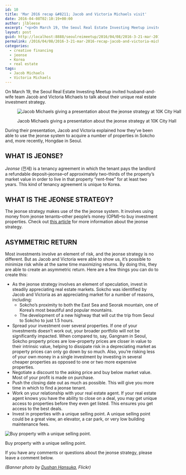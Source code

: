 ```yaml
---
id: 10
title: 'Mar 2016 recap &#8211; Jacob and Victoria Michaels visit'
date: 2016-04-08T02:10:19+00:00
author: jlbleese
excerpt: "<p>On March 19, the Seoul Real Estate Investing Meetup invited husband-and-wife team Jacob and Victoria Michaels to talk about their unique real estate investment strategy.&nbsp;During the presentation, Jacob and Victoria explained how they've been able to use the jeonse system to acquire a number of properties in Sokcho and, more recently, Hongdae in Seoul.</p>"
layout: post
guid: http://localhost:8888/seoulreimeetup/2016/04/08/2016-3-21-mar-2016-recap-jacob-and-victoria-michaels-visit/
permalink: /2016/04/08/2016-3-21-mar-2016-recap-jacob-and-victoria-michaels-visit/
categories:
  - creative financing
  - jeonse
  - Korea
  - real estate
tags:
  - Jacob Michaels
  - Victoria Michaels
---
```

On March 19, the Seoul Real Estate Investing Meetup invited husband-and-wife team Jacob and Victoria Michaels to talk about their unique real estate investment strategy.<figure style="width: 2048px" class="wp-caption alignnone">

![ Jacob Michaels giving a presentation about the jeonse strategy at 10K City Hall ](https://images.squarespace-cdn.com/content/v1/568a65ced82d5eb432851580/1459068214807-A7HREC6H352XKCXXM1UD/ke17ZwdGBToddI8pDm48kBZw6jF4_OvU-ddo_vwqGhp7gQa3H78H3Y0txjaiv_0fDoOvxcdMmMKkDsyUqMSsMWxHk725yiiHCCLfrh8O1z5QPOohDIaIeljMHgDF5CVlOqpeNLcJ80NK65_fV7S1Ub61YCrK70I7JIpWiI8ho4Yi1WvVNQtDE81xuRbL1MFKm0sD-Bab7E9MY8W31A7zMQ/jacob-and-victoria-michaels?format=original) <figcaption class="wp-caption-text">Jacob Michaels giving a presentation about the jeonse strategy at 10K City Hall</figcaption></figure> 

During their presentation, Jacob and Victoria explained how they&#8217;ve been able to use the jeonse system to acquire a number of properties in Sokcho and, more recently, Hongdae in Seoul.

## WHAT IS JEONSE?

_Jeonse_ (전세) is a tenancy agreement in which the tenant pays the landlord a refundable deposit&#8211;jeonse&#8211;of approximately two-thirds of the property&#8217;s market value in order to live in that property &#8220;rent-free&#8221; for at least two years. This kind of tenancy agreement is unique to Korea.

## WHAT IS THE JEONSE STRATEGY?

The jeonse strategy makes use of the the jeonse system. It involves using money from jeonse tenants&#8211;other people&#8217;s money (OPM)&#8211;to buy investment properties.&nbsp;Check out [this article](http://seoulreimeetup.com/korea/how-to-buy-an-apartment-in-korea-for-5000) for more information about the jeonse strategy.

## ASYMMETRIC RETURN

Most investments involve an element of risk, and the jeonse strategy is no different. But as Jacob and Victoria were able to show us, it&#8217;s possible to minimize risk while at the same time maximizing returns. By doing this, they are able to create an asymmetric return. Here are a few things you can do to create this:

  * As the jeonse strategy involves an element of speculation,&nbsp;invest in steadily appreciating real estate markets. Sokcho was identified by Jacob and Victoria as an appreciating market for a number of reasons, including: 
      * Sokcho&#8217;s proximity to both the East Sea and Seorak mountain, one of Korea&#8217;s most beautiful and popular mountains.
      * The development of a new highway that will cut the trip from Seoul to Sokcho to just 1.5 hours.
  * Spread your investment over several properties. If one of your investments doesn&#8217;t work out, your broader portfolio will not be significantly impacted. When compared to, say, Gangnam in Seoul, Sokcho property prices are low&#8211;property prices are closer in value to their intrinsic value, helping to dissipate risk in a depreciating market as property prices can only go down by so much. Also, you&#8217;re risking less of your own money in a single investment by investing in several cheaper properties as opposed to one or two more expensive properties.
  * Negotiate a discount to the asking price and buy below market value. Most of your profit is made on purchase.
  * Push the closing date out as much as possible. This will give you more time in which to find a jeonse tenant.
  * Work on your relationship with your real estate agent. If your real estate agent knows you have the ability to close on a deal, you may get unique access to properties before they even get listed. This ensures you get access to the best deals.
  * Invest in properties with a unique selling point. A unique selling point could be a great view, an elevator, a car park, or very low building maintenance fees.<figure style="width: 1466px" class="wp-caption alignnone">

![ Buy property with a unique selling point. ](https://images.squarespace-cdn.com/content/v1/568a65ced82d5eb432851580/1460080806752-VS4Z72GJM7GNTWD3ONWP/ke17ZwdGBToddI8pDm48kDj_QSyGd0EciHkrKYQV3JB7gQa3H78H3Y0txjaiv_0fypf6lmgoLGWA2VfxjamN-ohVU6YYtSQ8H7TvSNSjCpWsItIhYBC90LuJaYL0c21FAKTmfYdB0eF-fJxyclJeBebzH07QPvueDV2aXAXwE2NX_9LthDZDg0hXbtPWsXey/image-asset.png?format=original) <figcaption class="wp-caption-text">Buy property with a unique selling point.</figcaption></figure> 

If you have any comments or questions about the jeonse strategy, please leave a comment below.

_(Banner photo by <a target="_blank" href="https://www.flickr.com/photos/hanuska/11947671504/" rel="noopener noreferrer">Dushan Hansuka</a>, Flickr)_